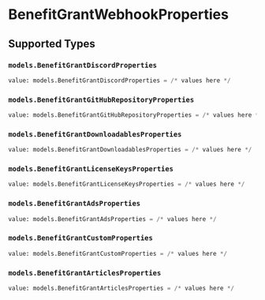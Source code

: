 # BenefitGrantWebhookProperties


## Supported Types

### `models.BenefitGrantDiscordProperties`

```python
value: models.BenefitGrantDiscordProperties = /* values here */
```

### `models.BenefitGrantGitHubRepositoryProperties`

```python
value: models.BenefitGrantGitHubRepositoryProperties = /* values here */
```

### `models.BenefitGrantDownloadablesProperties`

```python
value: models.BenefitGrantDownloadablesProperties = /* values here */
```

### `models.BenefitGrantLicenseKeysProperties`

```python
value: models.BenefitGrantLicenseKeysProperties = /* values here */
```

### `models.BenefitGrantAdsProperties`

```python
value: models.BenefitGrantAdsProperties = /* values here */
```

### `models.BenefitGrantCustomProperties`

```python
value: models.BenefitGrantCustomProperties = /* values here */
```

### `models.BenefitGrantArticlesProperties`

```python
value: models.BenefitGrantArticlesProperties = /* values here */
```

